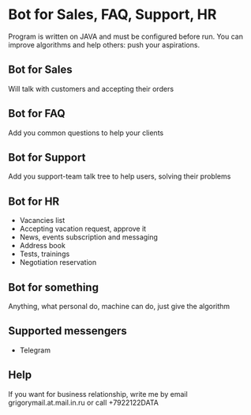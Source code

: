 # Bot for Sales, FAQ, Support, HR
Program is written on JAVA and must be configured before run. You can improve algorithms and help others: push your aspirations.

## Bot for Sales
Will talk with customers and accepting their orders

## Bot for FAQ
Add you common questions to help your clients

## Bot for Support
Add you support-team talk tree to help users, solving their problems

## Bot for HR
- Vacancies list
- Accepting vacation request, approve it
- News, events subscription and messaging
- Address book
- Tests, trainings
- Negotiation reservation

## Bot for something
Anything, what personal do, machine can do, just give the algorithm

## Supported messengers
- Telegram

## Help
If you want for business relationship, write me by email grigorymail.at.mail.in.ru or call +7922122DATA
